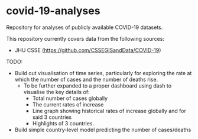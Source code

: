 # covid-19-analyses
Repository for analyses of publicly available COVID-19 datasets.

This repository currently covers data from the following sources:
* JHU CSSE (https://github.com/CSSEGISandData/COVID-19)

TODO:
* Build out visualisation of time series, particularly for exploring the rate at which the number of cases and the number of deaths rise.
    * To be further expanded to a proper dashboard using dash to visualise the key details of:
        * Total number of cases globally
        * The current rates of increase
        * Line graph showing historical rates of increase globally and for said 3 countries
        * Highlights of 3 countries.
* Build simple country-level model predicting the number of cases/deaths
